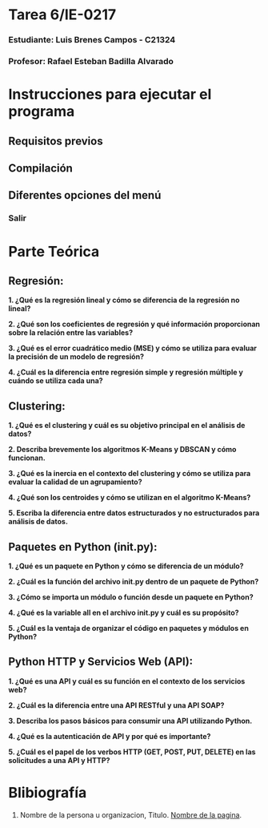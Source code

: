 # Tarea 6/IE-0217

### Estudiante: Luis Brenes Campos - C21324
### Profesor: Rafael Esteban Badilla Alvarado

# Instrucciones para ejecutar el programa


## Requisitos previos


## Compilación

## Diferentes opciones del menú

### Salir


# Parte Teórica

## Regresión:

**1. ¿Qué es la regresión lineal y cómo se diferencia de la regresión no lineal?**

**2. ¿Qué son los coeficientes de regresión y qué información proporcionan sobre la relación entre las variables?**

**3. ¿Qué es el error cuadrático medio (MSE) y cómo se utiliza para evaluar la precisión de un modelo de regresión?**

**4. ¿Cuál es la diferencia entre regresión simple y regresión múltiple y cuándo se utiliza cada una?**

## Clustering:

**1. ¿Qué es el clustering y cuál es su objetivo principal en el análisis de datos?**

**2. Describa brevemente los algoritmos K-Means y DBSCAN y cómo funcionan.**

**3. ¿Qué es la inercia en el contexto del clustering y cómo se utiliza para evaluar la calidad de un agrupamiento?**

**4. ¿Qué son los centroides y cómo se utilizan en el algoritmo K-Means?**

**5. Escriba la diferencia entre datos estructurados y no estructurados para análisis de datos.**

## Paquetes en Python (init.py):

**1. ¿Qué es un paquete en Python y cómo se diferencia de un módulo?**

**2. ¿Cuál es la función del archivo __init__.py dentro de un paquete de Python?**

**3. ¿Cómo se importa un módulo o función desde un paquete en Python?**

**4. ¿Qué es la variable __all__ en el archivo __init__.py y cuál es su propósito?**

**5. ¿Cuál es la ventaja de organizar el código en paquetes y módulos en Python?**

## Python HTTP y Servicios Web (API):

**1. ¿Qué es una API y cuál es su función en el contexto de los servicios web?**

**2. ¿Cuál es la diferencia entre una API RESTful y una API SOAP?**

**3. Describa los pasos básicos para consumir una API utilizando Python.**

**4. ¿Qué es la autenticación de API y por qué es importante?**

**5. ¿Cuál es el papel de los verbos HTTP (GET, POST, PUT, DELETE) en las solicitudes a una API y HTTP?**

# Blibiografía

1. Nombre de la persona u organizacion, Titulo. [Nombre de la pagina](url).

